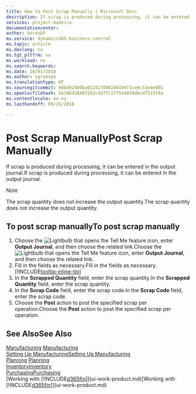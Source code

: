 ```yaml
---
title: How to Post Scrap Manually | Microsoft Docs
description: If scrap is produced during processing, it can be entered in the output journal. Note that the scrap quantity does not increase the output quantity.
services: project-madeira
documentationcenter: 
author: SorenGP
ms.service: dynamics365-business-central
ms.topic: article
ms.devlang: na
ms.tgt_pltfrm: na
ms.workload: na
ms.search.keywords: 
ms.date: 10/01/2018
ms.author: sgroespe
ms.translationtype: HT
ms.sourcegitcommit: 9dbd92409ba02281f008246194f3ce0c53e4e001
ms.openlocfilehash: 5a10b42849f283cdd77c1f754d039dbcd7515f8a
ms.contentlocale: en-nz
ms.lasthandoff: 09/28/2018

---
```

# <a name="post-scrap-manually"></a><span data-ttu-id="8eefb-104">Post Scrap Manually</span><span class="sxs-lookup"><span data-stu-id="8eefb-104">Post Scrap Manually</span></span>
<span data-ttu-id="8eefb-105">If scrap is produced during processing, it can be entered in the output journal.</span><span class="sxs-lookup"><span data-stu-id="8eefb-105">If scrap is produced during processing, it can be entered in the output journal.</span></span> 

> [!NOTE]
> <span data-ttu-id="8eefb-106">The scrap quantity does not increase the output quantity.</span><span class="sxs-lookup"><span data-stu-id="8eefb-106">The scrap quantity does not increase the output quantity.</span></span>  

## <a name="to-post-scrap-manually"></a><span data-ttu-id="8eefb-107">To post scrap manually</span><span class="sxs-lookup"><span data-stu-id="8eefb-107">To post scrap manually</span></span>  
1. <span data-ttu-id="8eefb-108">Choose the ![Lightbulb that opens the Tell Me feature](media/ui-search/search_small.png "Tell me what you want to do") icon, enter **Output Journal**, and then choose the related link.</span><span class="sxs-lookup"><span data-stu-id="8eefb-108">Choose the ![Lightbulb that opens the Tell Me feature](media/ui-search/search_small.png "Tell me what you want to do") icon, enter **Output Journal**, and then choose the related link.</span></span>  
2. <span data-ttu-id="8eefb-109">Fill in the fields as necessary.</span><span class="sxs-lookup"><span data-stu-id="8eefb-109">Fill in the fields as necessary.</span></span> [!INCLUDE[tooltip-inline-tip](includes/tooltip-inline-tip_md.md)]  
3. <span data-ttu-id="8eefb-110">In the **Scrapped Quantity** field, enter the scrap quantity.</span><span class="sxs-lookup"><span data-stu-id="8eefb-110">In the **Scrapped Quantity** field, enter the scrap quantity.</span></span>  
4. <span data-ttu-id="8eefb-111">In the **Scrap Code** field, enter the scrap code.</span><span class="sxs-lookup"><span data-stu-id="8eefb-111">In the **Scrap Code** field, enter the scrap code.</span></span>  
5. <span data-ttu-id="8eefb-112">Choose the **Post** action to post the specified scrap per operation.</span><span class="sxs-lookup"><span data-stu-id="8eefb-112">Choose the **Post** action to post the specified scrap per operation.</span></span>  

## <a name="see-also"></a><span data-ttu-id="8eefb-113">See Also</span><span class="sxs-lookup"><span data-stu-id="8eefb-113">See Also</span></span>  
<span data-ttu-id="8eefb-114">[Manufacturing](production-manage-manufacturing.md)  </span><span class="sxs-lookup"><span data-stu-id="8eefb-114">[Manufacturing](production-manage-manufacturing.md)  </span></span>  
[<span data-ttu-id="8eefb-115">Setting Up Manufacturing</span><span class="sxs-lookup"><span data-stu-id="8eefb-115">Setting Up Manufacturing</span></span>](production-configure-production-processes.md)  
<span data-ttu-id="8eefb-116">[Planning](production-planning.md)    </span><span class="sxs-lookup"><span data-stu-id="8eefb-116">[Planning](production-planning.md)    </span></span>  
[<span data-ttu-id="8eefb-117">Inventory</span><span class="sxs-lookup"><span data-stu-id="8eefb-117">Inventory</span></span>](inventory-manage-inventory.md)  
[<span data-ttu-id="8eefb-118">Purchasing</span><span class="sxs-lookup"><span data-stu-id="8eefb-118">Purchasing</span></span>](purchasing-manage-purchasing.md)  
<span data-ttu-id="8eefb-119">[Working with [!INCLUDE[d365fin](includes/d365fin_md.md)]](ui-work-product.md)</span><span class="sxs-lookup"><span data-stu-id="8eefb-119">[Working with [!INCLUDE[d365fin](includes/d365fin_md.md)]](ui-work-product.md)</span></span>

